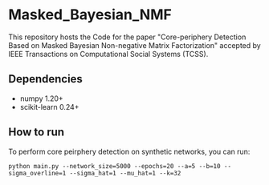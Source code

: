 # Masked_Bayesian_NMF
This repository hosts the Code for the paper "Core-periphery Detection Based on Masked Bayesian Non-negative Matrix Factorization" accepted by IEEE Transactions on Computational Social Systems (TCSS).


## Dependencies
- numpy 1.20+
- scikit-learn 0.24+

## How to run
To perform core peirphery detection on synthetic networks, you can run:
```
python main.py --network_size=5000 --epochs=20 --a=5 --b=10 --sigma_overline=1 --sigma_hat=1 --mu_hat=1 --k=32
```
